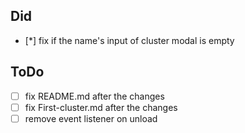 ## Did
- [*] fix if the name's input of cluster modal is empty



## ToDo
- [ ] fix README.md after the changes
- [ ] fix First-cluster.md after the changes
- [ ] remove event listener on unload